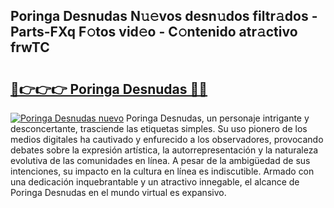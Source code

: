 ## Poringa Desnudas N𝚞𝚎vos desn𝚞dos filtr𝚊dos - Parts-FXq F𝚘tos vid𝚎o - C𝚘ntenido atr𝚊ctivo frwTC

# <h2><a href="http://mb3gib0.tromn.icu/?c=Poringa+Desnudas">🔗👉👉👉 Poringa Desnudas 🔗🔗</a></h2>

[![Poringa Desnudas nuevo](https://i.imgur.com/pEAQMta.gif)](http://mb3gib0.tromn.icu/?c=Poringa+Desnudas)
Poringa Desnudas, un personaje intrigante y desconcertante, trasciende las etiquetas simples. Su uso pionero de los medios digitales ha cautivado y enfurecido a los observadores, provocando debates sobre la expresión artística, la autorrepresentación y la naturaleza evolutiva de las comunidades en línea. A pesar de la ambigüedad de sus intenciones, su impacto en la cultura en línea es indiscutible. Armado con una dedicación inquebrantable y un atractivo innegable, el alcance de Poringa Desnudas en el mundo virtual es expansivo.
